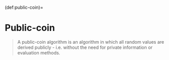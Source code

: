 (def:public-coin)=
# Public-coin

> A public-coin algorithm is an algorithm in which all random values are derived publicly - i.e. without the need for private information or evaluation methods.
